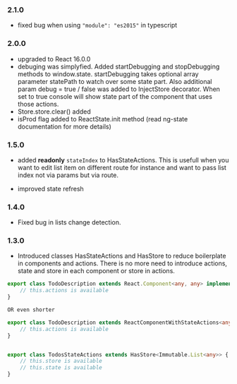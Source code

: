 ### 2.1.0
- fixed bug when using ```"module": "es2015"``` in typescript

### 2.0.0
- upgraded to React 16.0.0
- debuging was simplyfied. Added startDebugging and stopDebugging methods to window.state. startDebugging takes optional array parameter statePath to watch over some state part. Also additional param debug = true / false was added to InjectStore decorator. When set to true console will show state part of the component that uses those actions.
- Store.store.clear() added
- isProd flag added to ReactState.init method (read ng-state documentation for more details)

### 1.5.0
- added <strong>readonly</strong> ```stateIndex``` to HasStateActions. This is usefull when you want to edit list item on different route for instance and want to pass list index not via params but via route.

- improved state refresh

### 1.4.0
- Fixed bug in lists change detection.

### 1.3.0
- Introduced classes HasStateActions<T> and HasStore<T> to reduce boilerplate in components and actions. There is no more need to introduce actions, state and store in each component or store in actions.

```ts
export class TodoDescription extends React.Component<any, any> implements HasStateActions<TodoStateActions> {
    // this.actions is available
}

OR even shorter

export class TodoDescription extends ReactComponentWithStateActions<any, any, TodoStateActions> {
    // this.actions is available
}


export class TodosStateActions extends HasStore<Immutable.List<any>> {
    // this.store is available
    // this.state is available
}
```